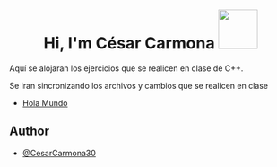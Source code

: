 <h1 align="center">Hi, I'm César Carmona <img src="https://giphy.com/embed/Lm2hujbNpM7fi" width="70"></h1>


Aquí se alojaran los ejercicios que se realicen en clase de C++.

Se iran sincronizando los archivos y cambios que se realicen en clase

* [Hola Mundo](https://github.com/CesarCarmona30/EjerciciosCpp/blob/main/helloWorld.cpp)

## Author

- [@CesarCarmona30](https://www.github.com/CesarCarmona30)

